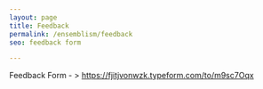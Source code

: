 ```yaml
---
layout: page
title: Feedback
permalink: /ensemblism/feedback
seo: feedback form

---
```


Feedback Form - > https://fjitjvonwzk.typeform.com/to/m9sc7Oqx
